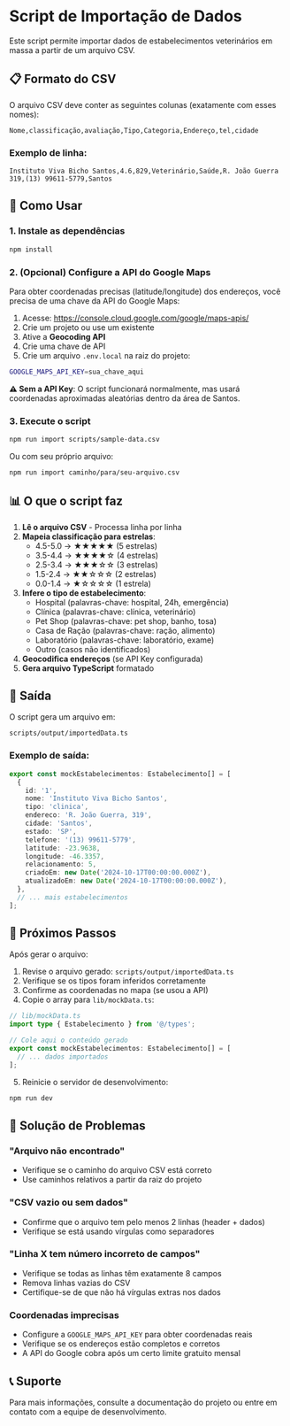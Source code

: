 # Script de Importação de Dados

Este script permite importar dados de estabelecimentos veterinários em massa a partir de um arquivo CSV.

## 📋 Formato do CSV

O arquivo CSV deve conter as seguintes colunas (exatamente com esses nomes):

```
Nome,classificação,avaliação,Tipo,Categoria,Endereço,tel,cidade
```

### Exemplo de linha:
```
Instituto Viva Bicho Santos,4.6,829,Veterinário,Saúde,R. João Guerra 319,(13) 99611-5779,Santos
```

## 🚀 Como Usar

### 1. Instale as dependências

```bash
npm install
```

### 2. (Opcional) Configure a API do Google Maps

Para obter coordenadas precisas (latitude/longitude) dos endereços, você precisa de uma chave da API do Google Maps:

1. Acesse: https://console.cloud.google.com/google/maps-apis/
2. Crie um projeto ou use um existente
3. Ative a **Geocoding API**
4. Crie uma chave de API
5. Crie um arquivo `.env.local` na raiz do projeto:

```bash
GOOGLE_MAPS_API_KEY=sua_chave_aqui
```

**⚠️ Sem a API Key**: O script funcionará normalmente, mas usará coordenadas aproximadas aleatórias dentro da área de Santos.

### 3. Execute o script

```bash
npm run import scripts/sample-data.csv
```

Ou com seu próprio arquivo:

```bash
npm run import caminho/para/seu-arquivo.csv
```

## 📊 O que o script faz

1. **Lê o arquivo CSV** - Processa linha por linha
2. **Mapeia classificação para estrelas**:
   - 4.5-5.0 → ★★★★★ (5 estrelas)
   - 3.5-4.4 → ★★★★☆ (4 estrelas)
   - 2.5-3.4 → ★★★☆☆ (3 estrelas)
   - 1.5-2.4 → ★★☆☆☆ (2 estrelas)
   - 0.0-1.4 → ★☆☆☆☆ (1 estrela)
3. **Infere o tipo de estabelecimento**:
   - Hospital (palavras-chave: hospital, 24h, emergência)
   - Clínica (palavras-chave: clínica, veterinário)
   - Pet Shop (palavras-chave: pet shop, banho, tosa)
   - Casa de Ração (palavras-chave: ração, alimento)
   - Laboratório (palavras-chave: laboratório, exame)
   - Outro (casos não identificados)
4. **Geocodifica endereços** (se API Key configurada)
5. **Gera arquivo TypeScript** formatado

## 📁 Saída

O script gera um arquivo em:
```
scripts/output/importedData.ts
```

### Exemplo de saída:

```typescript
export const mockEstabelecimentos: Estabelecimento[] = [
  {
    id: '1',
    nome: 'Instituto Viva Bicho Santos',
    tipo: 'clinica',
    endereco: 'R. João Guerra, 319',
    cidade: 'Santos',
    estado: 'SP',
    telefone: '(13) 99611-5779',
    latitude: -23.9638,
    longitude: -46.3357,
    relacionamento: 5,
    criadoEm: new Date('2024-10-17T00:00:00.000Z'),
    atualizadoEm: new Date('2024-10-17T00:00:00.000Z'),
  },
  // ... mais estabelecimentos
];
```

## 📝 Próximos Passos

Após gerar o arquivo:

1. Revise o arquivo gerado: `scripts/output/importedData.ts`
2. Verifique se os tipos foram inferidos corretamente
3. Confirme as coordenadas no mapa (se usou a API)
4. Copie o array para `lib/mockData.ts`:

```typescript
// lib/mockData.ts
import type { Estabelecimento } from '@/types';

// Cole aqui o conteúdo gerado
export const mockEstabelecimentos: Estabelecimento[] = [
  // ... dados importados
];
```

5. Reinicie o servidor de desenvolvimento:

```bash
npm run dev
```

## 🔧 Solução de Problemas

### "Arquivo não encontrado"
- Verifique se o caminho do arquivo CSV está correto
- Use caminhos relativos a partir da raiz do projeto

### "CSV vazio ou sem dados"
- Confirme que o arquivo tem pelo menos 2 linhas (header + dados)
- Verifique se está usando vírgulas como separadores

### "Linha X tem número incorreto de campos"
- Verifique se todas as linhas têm exatamente 8 campos
- Remova linhas vazias do CSV
- Certifique-se de que não há vírgulas extras nos dados

### Coordenadas imprecisas
- Configure a `GOOGLE_MAPS_API_KEY` para obter coordenadas reais
- Verifique se os endereços estão completos e corretos
- A API do Google cobra após um certo limite gratuito mensal

## 📞 Suporte

Para mais informações, consulte a documentação do projeto ou entre em contato com a equipe de desenvolvimento.
